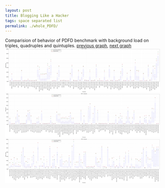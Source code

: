 ```yaml
---
layout: post
title: Blogging Like a Hacker
tags: space separated list
permalink: ./whole_PDFD/
---
```


Comparision of behavior of PDFD benchmark with background load on triples, quadruples and quintuples.
[previous graph](./whole_O/), [next graph](./whole_RB/)
<img src="./images/triple/PDFD_box.png" alt="graph figure"><img src="./images/quadruple/PDFD_box.png" alt="graph figure"><img src="./images/quintuple/PDFD_box.png" alt="graph figure">